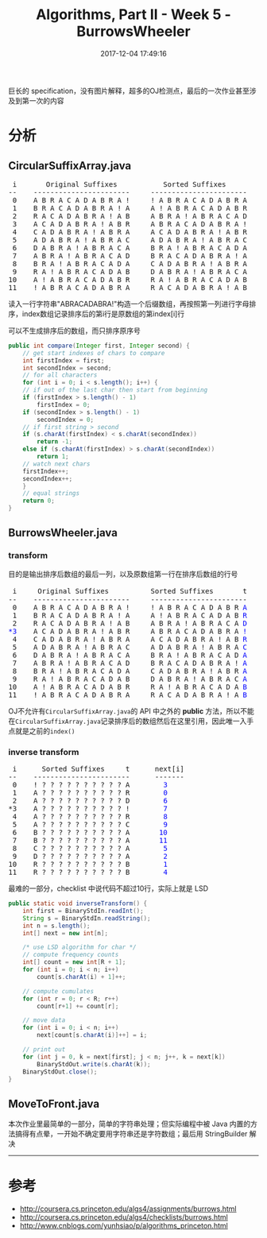 ﻿---
title: Algorithms, Part II - Week 5 - BurrowsWheeler
date: 2017-12-04 17:49:16
categories: MOOC
tags:
	- 7-Zip
	- WinRAR
---

巨长的 specification，没有图片解释，超多的OJ检测点，最后的一次作业甚至涉及到第一次的内容<!-- more -->

# 分析

## CircularSuffixArray.java

<pre> i       Original Suffixes           Sorted Suffixes         index[i]
--    -----------------------     -----------------------    --------
 0    A B R A C A D A B R A !     ! A B R A C A D A B R A    <font color="blue">11</font>
 1    B R A C A D A B R A ! A     A ! A B R A C A D A B R    <font color="blue">10</font>
 2    R A C A D A B R A ! A B     A B R A ! A B R A C A D    <font color="blue">7</font>
 3    A C A D A B R A ! A B R     A B R A C A D A B R A !    <font color="blue">0</font>
 4    C A D A B R A ! A B R A     A C A D A B R A ! A B R    <font color="blue">3</font>
 5    A D A B R A ! A B R A C     A D A B R A ! A B R A C    <font color="blue">5</font>
 6    D A B R A ! A B R A C A     B R A ! A B R A C A D A    <font color="blue">8</font>
 7    A B R A ! A B R A C A D     B R A C A D A B R A ! A    <font color="blue">1</font>
 8    B R A ! A B R A C A D A     C A D A B R A ! A B R A    <font color="blue">4</font>
 9    R A ! A B R A C A D A B     D A B R A ! A B R A C A    <font color="blue">6</font>
10    A ! A B R A C A D A B R     R A ! A B R A C A D A B    <font color="blue">9</font>
11    ! A B R A C A D A B R A     R A C A D A B R A ! A B    <font color="blue">2</font>
</pre>

读入一行字符串"ABRACADABRA!"构造一个后缀数组，再按照第一列进行字母排序，index数组记录排序后的第i行是原数组的第index[i]行

可以不生成排序后的数组，而只排序原序号

```java
public int compare(Integer first, Integer second) {
    // get start indexes of chars to compare
    int firstIndex = first;
    int secondIndex = second;
    // for all characters
    for (int i = 0; i < s.length(); i++) {
    // if out of the last char then start from beginning
    if (firstIndex > s.length() - 1)
        firstIndex = 0;
    if (secondIndex > s.length() - 1)
        secondIndex = 0;
    // if first string > second
    if (s.charAt(firstIndex) < s.charAt(secondIndex))
        return -1;
    else if (s.charAt(firstIndex) > s.charAt(secondIndex))
        return 1;
    // watch next chars
    firstIndex++;
    secondIndex++;
    }
    // equal strings
    return 0;
}
```

## BurrowsWheeler.java

### transform

目的是输出排序后数组的最后一列，以及原数组第一行在排序后数组的行号

<pre> i     Original Suffixes          Sorted Suffixes       t    index[i]			输出
--    -----------------------     -----------------------    --------			3	
 0    A B R A C A D A B R A !     ! A B R A C A D A B R <font color="blue">A</font>    11                  ARD!RCAAAABB
 1    B R A C A D A B R A ! A     A ! A B R A C A D A B <font color="blue">R</font>    10
 2    R A C A D A B R A ! A B     A B R A ! A B R A C A <font color="blue">D</font>    7
<font color="blue">*3</font>    A C A D A B R A ! A B R     A B R A C A D A B R A <font color="blue">!</font>   *0
 4    C A D A B R A ! A B R A     A C A D A B R A ! A B <font color="blue">R</font>    3
 5    A D A B R A ! A B R A C     A D A B R A ! A B R A <font color="blue">C</font>    5
 6    D A B R A ! A B R A C A     B R A ! A B R A C A D <font color="blue">A</font>    8
 7    A B R A ! A B R A C A D     B R A C A D A B R A ! <font color="blue">A</font>    1
 8    B R A ! A B R A C A D A     C A D A B R A ! A B R <font color="blue">A</font>    4
 9    R A ! A B R A C A D A B     D A B R A ! A B R A C <font color="blue">A</font>    6
10    A ! A B R A C A D A B R     R A ! A B R A C A D A <font color="blue">B</font>    9
11    ! A B R A C A D A B R A     R A C A D A B R A ! A <font color="blue">B</font>    2
</pre>

OJ不允许有`CircularSuffixArray.java`的 API 中之外的 **public**  方法，所以不能在`CircularSuffixArray.java`记录排序后的数组然后在这里引用，因此唯一入手点就是之前的`index()`

### inverse transform

<pre> i      Sorted Suffixes     t      next[i]
--    -----------------------      -------
 0    ! ? ? ? ? ? ? ? ? ? ? A        <font color="blue">3</font>
 1    A ? ? ? ? ? ? ? ? ? ? R        <font color="blue">0</font>
 2    A ? ? ? ? ? ? ? ? ? ? D        <font color="blue">6</font>
*3    A ? ? ? ? ? ? ? ? ? ? !        <font color="blue">7</font>
 4    A ? ? ? ? ? ? ? ? ? ? R        <font color="blue">8</font>
 5    A ? ? ? ? ? ? ? ? ? ? C        <font color="blue">9</font>
 6    B ? ? ? ? ? ? ? ? ? ? A       <font color="blue">10</font>
 7    B ? ? ? ? ? ? ? ? ? ? A       <font color="blue">11</font>
 8    C ? ? ? ? ? ? ? ? ? ? A        <font color="blue">5</font>
 9    D ? ? ? ? ? ? ? ? ? ? A        <font color="blue">2</font>
10    R ? ? ? ? ? ? ? ? ? ? B        <font color="blue">1</font>
11    R ? ? ? ? ? ? ? ? ? ? B        <font color="blue">4</font>
</pre>

最难的一部分，checklist 中说代码不超过10行，实际上就是 LSD

```java
public static void inverseTransform() {
    int first = BinaryStdIn.readInt();
    String s = BinaryStdIn.readString();
    int n = s.length();
    int[] next = new int[n];

    /* use LSD algorithm for char */
    // compute frequency counts
    int[] count = new int[R + 1];
    for (int i = 0; i < n; i++)
        count[s.charAt(i) + 1]++;

    // compute cumulates
    for (int r = 0; r < R; r++)
        count[r+1] += count[r];

    // move data
    for (int i = 0; i < n; i++)
        next[count[s.charAt(i)]++] = i;

    // print out
    for (int j = 0, k = next[first]; j < n; j++, k = next[k])
        BinaryStdOut.write(s.charAt(k));
    BinaryStdOut.close();
}
```

## MoveToFront.java

本次作业里最简单的一部分，简单的字符串处理；但实际编程中被 Java 内置的方法搞得有点晕，一开始不确定要用字符串还是字符数组；最后用 StringBuilder 解决

---

# 参考

- http://coursera.cs.princeton.edu/algs4/assignments/burrows.html
- http://coursera.cs.princeton.edu/algs4/checklists/burrows.html
- http://www.cnblogs.com/yunhsiao/p/algorithms_princeton.html
